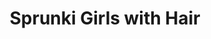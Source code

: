 ---
slug: sprunki-girls-with-hair
title: Sprunki Girls with Hair
description: "Sprunki Girls with Hair is an exciting online game. Play for free directly in your browser!"
icon: /images/popular_mods/Sprunki Girls with Hair.png
url: https://wowtbc.net/sprunkin/girl-with-hair/index.html
previewImage: /images/popular_mods/Sprunki Girls with Hair.png
type: popular mods

# SEO配置
seo:
  title: "Sprunki Girls with Hair - Play Free Online Game | Fun Browser Games"
  description: "Sprunki Girls with Hair - Play this fun online game for free in your browser. No download required!"
  ogImage: "/images/popular_mods/Sprunki Girls with Hair.png"
  keywords: "sprunki-girls-with-hair, online game, browser game, free game, popular mods game, play online"

videoUrls:
  - https://www.youtube.com/embed/example1
  - https://www.youtube.com/embed/example2

whyPlay:
  title: "Why Play Sprunki Girls with Hair?"
  items:
    - "Immersive Gameplay: Sprunki Girls with Hair offers an engaging and immersive gaming experience that will keep you entertained for hours"
    - "Challenging Levels: Test your skills with increasingly difficult challenges and obstacles"
    - "Beautiful Graphics: Enjoy stunning visuals and smooth animations that bring the game world to life"
    - "Regular Updates: New content and features are added regularly to keep the game fresh and exciting"
    - "Free to Play: Experience all the fun without spending a penny"
    - "Community Features: Connect with other players, share strategies, and compete for high scores"
    - "Cross-Platform: Play on any device with a web browser, no downloads required"

features:
  title: "Key Features of Sprunki Girls with Hair"
  image: "/images/popular_mods/Sprunki Girls with Hair.png"
  items:
    - "Intuitive Controls: Easy to learn controls make Sprunki Girls with Hair accessible for players of all skill levels"
    - "Multiple Game Modes: Enjoy various gameplay options that provide different challenges and experiences"
    - "Character Customization: Personalize your gaming experience with unique characters and items"
    - "Achievement System: Complete special tasks to earn rewards and recognition"
    - "Leaderboards: Compete with players worldwide and see who can achieve the highest scores"

characteristics:
  title: "Game Characteristics"
  image: "/images/popular_mods/Sprunki Girls with Hair.png"
  items:
    - "Genre: Popular mods game with elements of strategy and skill"
    - "Difficulty: Suitable for both casual gamers and those seeking a challenge"
    - "Play Time: Quick sessions or extended gameplay, depending on your preference"
    - "Art Style: Vibrant and engaging visuals that enhance the gaming experience"
    - "Sound Design: Immersive audio that complements the gameplay perfectly"

info: "Sprunki Girls with Hair is an exciting online game that offers players a unique and engaging gaming experience. With its intuitive controls, stunning visuals, and challenging gameplay, Sprunki Girls with Hair provides hours of entertainment for players of all ages and skill levels. Whether you're looking for a quick gaming session during a break or an extended play session, Sprunki Girls with Hair delivers an immersive experience that will keep you coming back for more. The game features multiple levels of increasing difficulty, ensuring that players are constantly challenged as they progress. With regular updates adding new content and features, Sprunki Girls with Hair remains fresh and exciting, providing endless entertainment options for its growing community of players."

howToPlayIntro: "Welcome to Sprunki Girls with Hair! This guide will walk you through the basics and help you master the game. Whether you're a beginner or looking to improve your skills, these tips and instructions will enhance your gaming experience."

howToPlaySteps:
  - title: "Getting Started"
    description: "Begin your Sprunki Girls with Hair adventure by familiarizing yourself with the controls. Use your keyboard or mouse to navigate through the game interface. The tutorial will guide you through the basic mechanics and help you understand the objectives."
  - title: "Understanding the Objectives"
    description: "In Sprunki Girls with Hair, your main goal is to progress through levels by completing specific objectives. Each level presents unique challenges that require different strategies and approaches."
  - title: "Mastering the Controls"
    description: "Practice using the controls to improve your precision and reaction time. Sprunki Girls with Hair requires quick reflexes and strategic thinking to overcome obstacles and defeat opponents."
  - title: "Utilizing Power-ups"
    description: "Collect power-ups throughout the game to enhance your abilities and overcome difficult challenges. Each power-up offers unique advantages that can be crucial for success."
  - title: "Developing Strategies"
    description: "As you progress in Sprunki Girls with Hair, develop effective strategies for different scenarios. Analyze patterns, anticipate challenges, and adapt your approach to maximize your performance."

faq:
  title: "Frequently Asked Questions about Sprunki Girls with Hair"
  items:
    - question: "Is Sprunki Girls with Hair free to play?"
      answer: "Yes, Sprunki Girls with Hair is completely free to play directly in your web browser. No downloads or purchases are required to enjoy the full game experience."
    - question: "Can I play Sprunki Girls with Hair on mobile devices?"
      answer: "Yes, Sprunki Girls with Hair is optimized for both desktop and mobile play. You can enjoy the game on any device with a web browser and internet connection."
    - question: "Are there any in-game purchases?"
      answer: "While Sprunki Girls with Hair is free to play, there may be optional in-game purchases available for cosmetic items or additional features that don't affect core gameplay."
    - question: "How often is Sprunki Girls with Hair updated?"
      answer: "The developers regularly update Sprunki Girls with Hair with new content, features, and improvements based on player feedback and game performance."
    - question: "Can I play Sprunki Girls with Hair offline?"
      answer: "Currently, Sprunki Girls with Hair requires an internet connection to play as it's a browser-based online game."
    - question: "Is Sprunki Girls with Hair suitable for children?"
      answer: "Yes, Sprunki Girls with Hair is designed to be family-friendly and suitable for players of all ages."
    - question: "How do I report bugs or issues?"
      answer: "If you encounter any problems while playing Sprunki Girls with Hair, you can report them through the game's support page or contact the developers directly through their website."
    - question: "Still Have Questions?"
      answer: "If you have additional questions about Sprunki Girls with Hair that aren't covered in this FAQ, please visit our support center or contact our customer service team for assistance."
---